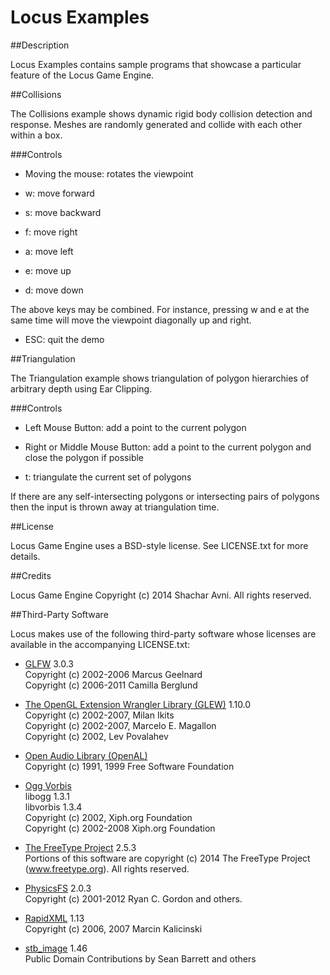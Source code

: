 Locus Examples
=================

##Description

Locus Examples contains sample programs that showcase a particular feature of the Locus Game Engine.

##Collisions

The Collisions example shows dynamic rigid body collision detection and response. Meshes are randomly generated
and collide with each other within a box.

###Controls

* Moving the mouse: rotates the viewpoint

* w: move forward
* s: move backward
* f: move right
* a: move left
* e: move up
* d: move down

The above keys may be combined. For instance, pressing w and e at the same time will move the viewpoint diagonally up and right.

* ESC: quit the demo

##Triangulation

The Triangulation example shows triangulation of polygon hierarchies of arbitrary depth using Ear Clipping.

###Controls

* Left Mouse Button: add a point to the current polygon
* Right or Middle Mouse Button: add a point to the current polygon and close the polygon if possible

* t: triangulate the current set of polygons

If there are any self-intersecting polygons or intersecting pairs of polygons then the input is thrown away at triangulation time.

##License

Locus Game Engine uses a BSD-style license. See LICENSE.txt for more details.

##Credits

Locus Game Engine Copyright (c) 2014 Shachar Avni. All rights reserved.

##Third-Party Software

Locus makes use of the following third-party software whose licenses
are available in the accompanying LICENSE.txt:

* [GLFW](http://www.glfw.org/ "GLFW Homepage") 3.0.3  
  Copyright (c) 2002-2006 Marcus Geelnard  
  Copyright (c) 2006-2011 Camilla Berglund

* [The OpenGL Extension Wrangler Library (GLEW)](http://glew.sourceforge.net/ "GLEW Homepage") 1.10.0  
  Copyright (c) 2002-2007, Milan Ikits  
  Copyright (c) 2002-2007, Marcelo E. Magallon  
  Copyright (c) 2002, Lev Povalahev

* [Open Audio Library (OpenAL)](http://www.openal.org/ "OpenAL Homepage")  
  Copyright (c) 1991, 1999 Free Software Foundation

* [Ogg Vorbis](http://www.vorbis.com/ "Ogg Vorbis Homepage")  
  libogg 1.3.1  
  libvorbis 1.3.4  
  Copyright (c) 2002, Xiph.org Foundation  
  Copyright (c) 2002-2008 Xiph.org Foundation

* [The FreeType Project](http://www.freetype.org/ "FreeType Project Homepage") 2.5.3  
  Portions of this software are copyright (c) 2014 The FreeType
  Project (www.freetype.org).  All rights reserved.
 
* [PhysicsFS](https://icculus.org/physfs/ "PhysicsFS Homepage") 2.0.3  
  Copyright (c) 2001-2012 Ryan C. Gordon and others.

* [RapidXML](http://rapidxml.sourceforge.net/ "RapidXML Homepage") 1.13  
  Copyright (c) 2006, 2007 Marcin Kalicinski

* [stb_image](https://github.com/nothings/stb "stb_image GitHub") 1.46  
  Public Domain
  Contributions by Sean Barrett and others